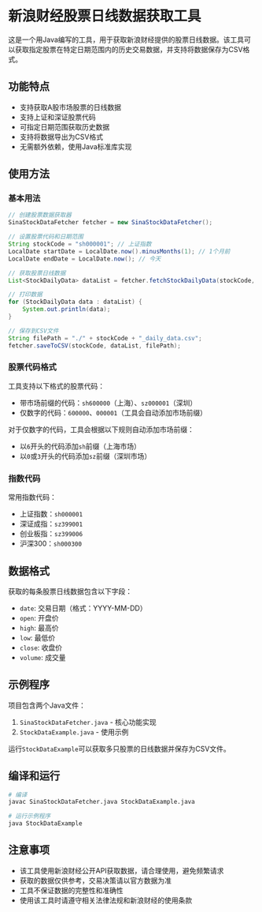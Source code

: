 # 新浪财经股票日线数据获取工具

这是一个用Java编写的工具，用于获取新浪财经提供的股票日线数据。该工具可以获取指定股票在特定日期范围内的历史交易数据，并支持将数据保存为CSV格式。

## 功能特点

- 支持获取A股市场股票的日线数据
- 支持上证和深证股票代码
- 可指定日期范围获取历史数据
- 支持将数据导出为CSV格式
- 无需额外依赖，使用Java标准库实现

## 使用方法

### 基本用法

```java
// 创建股票数据获取器
SinaStockDataFetcher fetcher = new SinaStockDataFetcher();

// 设置股票代码和日期范围
String stockCode = "sh000001"; // 上证指数
LocalDate startDate = LocalDate.now().minusMonths(1); // 1个月前
LocalDate endDate = LocalDate.now(); // 今天

// 获取股票日线数据
List<StockDailyData> dataList = fetcher.fetchStockDailyData(stockCode, startDate, endDate);

// 打印数据
for (StockDailyData data : dataList) {
    System.out.println(data);
}

// 保存到CSV文件
String filePath = "./" + stockCode + "_daily_data.csv";
fetcher.saveToCSV(stockCode, dataList, filePath);
```

### 股票代码格式

工具支持以下格式的股票代码：

- 带市场前缀的代码：`sh600000`（上海）、`sz000001`（深圳）
- 仅数字的代码：`600000`、`000001`（工具会自动添加市场前缀）

对于仅数字的代码，工具会根据以下规则自动添加市场前缀：
- 以`6`开头的代码添加`sh`前缀（上海市场）
- 以`0`或`3`开头的代码添加`sz`前缀（深圳市场）

### 指数代码

常用指数代码：
- 上证指数：`sh000001`
- 深证成指：`sz399001`
- 创业板指：`sz399006`
- 沪深300：`sh000300`

## 数据格式

获取的每条股票日线数据包含以下字段：

- `date`: 交易日期（格式：YYYY-MM-DD）
- `open`: 开盘价
- `high`: 最高价
- `low`: 最低价
- `close`: 收盘价
- `volume`: 成交量

## 示例程序

项目包含两个Java文件：

1. `SinaStockDataFetcher.java` - 核心功能实现
2. `StockDataExample.java` - 使用示例

运行`StockDataExample`可以获取多只股票的日线数据并保存为CSV文件。

## 编译和运行

```bash
# 编译
javac SinaStockDataFetcher.java StockDataExample.java

# 运行示例程序
java StockDataExample
```

## 注意事项

- 该工具使用新浪财经公开API获取数据，请合理使用，避免频繁请求
- 获取的数据仅供参考，交易决策请以官方数据为准
- 工具不保证数据的完整性和准确性
- 使用该工具时请遵守相关法律法规和新浪财经的使用条款